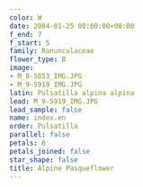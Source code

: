 ```yaml
---
color: W
date: 2004-01-25 00:00:00+00:00
f_end: 7
f_start: 5
family: Ranunculaceae
flower_type: B
image:
- M_8-5853_IMG.JPG
- M_9-5919_IMG.JPG
latin: Pulsatilla alpina alpina
lead: M_9-5919_IMG.JPG
lead_sample: false
name: index.en
order: Pulsatilla
parallel: false
petals: 6
petals_joined: false
star_shape: false
title: Alpine Pasqueflower
---
```

